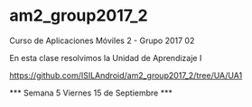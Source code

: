 # am2_group2017_2
Curso de Aplicaciones Móviles 2 - Grupo 2017 02

En esta clase resolvimos la Unidad de Aprendizaje I

https://github.com/ISILAndroid/am2_group2017_2/tree/UA/UA1

*** Semana 5 Viernes 15 de Septiembre ***
